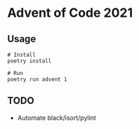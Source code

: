 # Advent of Code 2021

## Usage
```
# Install
poetry install

# Run
poetry run advent 1
```

## TODO 
- Automate black/isort/pylint
